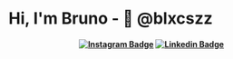 # Hi, I'm Bruno - 👾 @blxcszz

<h4 align="center">

[![Instagram Badge](https://img.shields.io/badge/Instagram-E4405F?style=for-the-badge&logo=instagram&logoColor=white)](https://www.instagram.com/bru_blx/)
[![Linkedin Badge](https://img.shields.io/badge/-Linkedin-blue?style=for-the-badge&logo=Linkedin&logoColor=white&link=https://github.com/bruno-de-oliveira-santos-650019228/)](https://www.linkedin.com/in/arthurspk/)


</h4>
